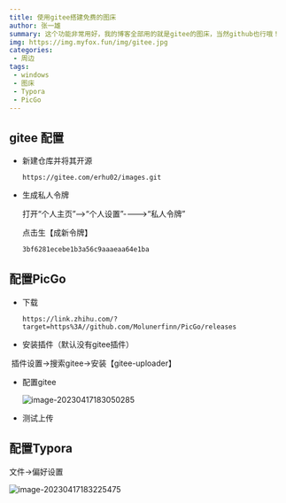 ```yaml
---
title: 使用gitee搭建免费的图床
author: 张一雄
summary: 这个功能非常用好，我的博客全部用的就是gitee的图床，当然github也行哦！
img: https://img.myfox.fun/img/gitee.jpg
categories:
 - 周边
tags:
 - windows
 - 图床
 - Typora
 - PicGo
---
```


## gitee 配置

- 新建仓库并将其开源

  ```http
  https://gitee.com/erhu02/images.git
  ```

- 生成私人令牌

  打开“个人主页”—>“个人设置”---->“私人令牌”

  点击生【成新令牌】

  ```txt
  3bf6281ecebe1b3a56c9aaaeaa64e1ba
  ```

## 配置PicGo

- 下载

  ```http
  https://link.zhihu.com/?target=https%3A//github.com/Molunerfinn/PicGo/releases
  ```

- 安装插件（默认没有gitee插件）

​		插件设置->搜索gitee->安装【gitee-uploader】

- 配置gitee

  ![image-20230417183050285](https://img.myfox.fun/img/image-20230417183050285.png)

- 测试上传

  

## 配置Typora

文件->偏好设置

![image-20230417183225475](https://img.myfox.fun/img/image-20230417183225475.png)
